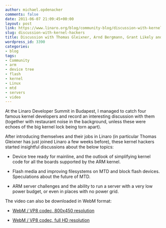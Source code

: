 ```yaml
---
author: michael.opdenacker
comments: false
date: 2011-06-07 21:09:45+00:00
layout: post
link: https://www.linaro.org/blog/community-blog/discussion-with-kernel-hackers/
slug: discussion-with-kernel-hackers
title: Discussion with Thomas Gleixner, Arnd Bergmann, Grant Likely and Paul McKenney
wordpress_id: 3390
categories:
- blog
tags:
- Community
- arm
- device tree
- flash
- kernel
- Linux
- mtd
- servers
- video
---
```


At the Linaro Developer Summit in Budapest, I managed to catch four famous kernel developers and record an interesting discussion with them (together with restaurant noise in the background, unless these were echoes of the big kernel lock being torn apart).

After introducing themselves and their jobs in Linaro (in particular Thomas Gleixner has just joined Linaro a few weeks before), these kernel hackers started insightful discussions about the below topics:





  * Device tree ready for mainline, and the outlook of simplifying kernel code for all the boards supported by the ARM kernel.


  * Flash media and improving filesystems on MTD and block flash devices. Speculations about the future of MTD.


  * ARM server challenges and the ability to run a server with a very low power budget, or even in places with no power grid.





The video can also be downloaded in WebM format:




  * [WebM / VP8 codec, 800x450 resolution](http://free-electrons.com/pub/video/2011/may/lds-2011-05-gleixner-bergmann-likely-mckenney-450p.webm)


  * [WebM / VP8 codec, full HD resolution](http://free-electrons.com/pub/video/2011/may/lds-2011-05-gleixner-bergmann-likely-mckenney.webm)
